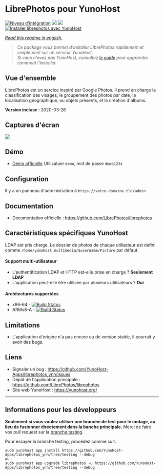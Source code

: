 # LibrePhotos pour YunoHost

[![Niveau d'intégration](https://dash.yunohost.org/integration/librephotos.svg)](https://dash.yunohost.org/appci/app/librephotos) ![](https://ci-apps.yunohost.org/ci/badges/librephotos.status.svg) ![](https://ci-apps.yunohost.org/ci/badges/librephotos.maintain.svg)  
[![Installer librephotos avec YunoHost](https://install-app.yunohost.org/install-with-yunohost.svg)](https://install-app.yunohost.org/?app=librephotos)

*[Read this readme in english.](./README.md)* 

> *Ce package vous permet d'installer LibrePhotos rapidement et simplement sur un serveur YunoHost.  
Si vous n'avez pas YunoHost, consultez [le guide](https://yunohost.org/#/install) pour apprendre comment l'installer.*

## Vue d'ensemble
LibrePhotos est un sercice inspiré par Google Photos. Il prend en charge la classification des visages, le groupement des photos par date, la localisation géographique, ou objets présents, et la création d'albums.

**Version incluse :** 2020-03-26

## Captures d'écran

![](https://raw.githubusercontent.com/LibrePhotos/librephotos/dev/screenshots/mockups_main_fhd.png)

## Démo

* [Démo officielle](https://demo2.librephotos.com/) Utilisatuer `demo`, mot de passe `demo1234`

## Configuration

Il y a un panneau d'administration à `https://votre-domaine.tld/admin`.

## Documentation

 * Documentation officielle : https://github.com/LibrePhotos/librephotos

## Caractéristiques spécifiques YunoHost
LDAP est pris charge. Le dossier de photos de chaque utilisateur est defini comme `/home/yunohost.multimedia/$username/Picture` par défaut.

#### Support multi-utilisateur

* L'authentification LDAP et HTTP est-elle prise en charge ? **Seulement LDAP**
* L'application peut-elle être utilisée par plusieurs utilisateurs ? **Oui**

#### Architectures supportées

* x86-64 - [![Build Status](https://ci-apps.yunohost.org/ci/logs/librephotos%20%28Apps%29.svg)](https://ci-apps.yunohost.org/ci/apps/librephotos/)
* ARMv8-A - [![Build Status](https://ci-apps-arm.yunohost.org/ci/logs/librephotos%20%28Apps%29.svg)](https://ci-apps-arm.yunohost.org/ci/apps/librephotos/)

## Limitations

* L'application d'origine n'a pas encore eu de version stable, il pourrait y avoir des bugs.

## Liens

 * Signaler un bug : https://github.com/YunoHost-Apps/librephotos_ynh/issues
 * Dépôt de l'application principale : https://github.com/LibrePhotos/librephotos
 * Site web YunoHost : https://yunohost.org/

---

## Informations pour les développeurs

**Seulement si vous voulez utiliser une branche de test pour le codage, au lieu de fusionner directement dans la banche principale.**
Merci de faire vos pull request sur la [branche testing](https://github.com/YunoHost-Apps/librephotos_ynh/tree/testing).

Pour essayer la branche testing, procédez comme suit.
```
sudo yunohost app install https://github.com/YunoHost-Apps/librephotos_ynh/tree/testing --debug
ou
sudo yunohost app upgrade librephotos -u https://github.com/YunoHost-Apps/librephotos_ynh/tree/testing --debug
```
